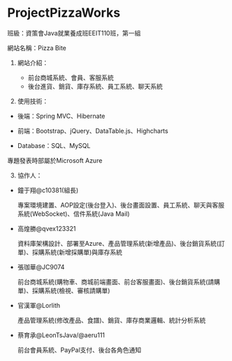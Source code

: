 # ProjectPizzaWorks

班級：資策會Java就業養成班EEIT110班，第一組

網站名稱：Pizza Bite

1. 網站介紹：
   - 前台商城系統、會員、客服系統
   - 後台進貨、銷貨、庫存系統、員工系統、聊天系統

2. 使用技術：

- 後端：Spring MVC、Hibernate

- 前端：Bootstrap、jQuery、DataTable.js、Highcharts

- Database：SQL、MySQL

專題發表時部屬於Microsoft Azure

3. 協作人：
- 鐘于翔@c10381(組長)
	
  專案環境建置、AOP設定(後台登入)、後台畫面設置、員工系統、聊天與客服系統(WebSocket)、信件系統(Java Mail)

- 高煌勝@qvex123321
  
  資料庫架構設計、部署至Azure、產品管理系統(新增產品)、後台銷貨系統(訂單)、採購系統(新增採購單)與庫存系統

- 張珈華@JC9074
  
  前台商城系統(購物車、商城前端畫面、前台客服畫面)、後台銷貨系統(請購單)、採購系統(檢視、審核請購單)

- 官漢軍@Lorlith
  
  產品管理系統(修改產品、食譜)、銷貨、庫存商業邏輯、統計分析系統

- 蔡育承@LeonTsJava/@aeru111
  
  前台會員系統、PayPal支付、後台各角色通知
